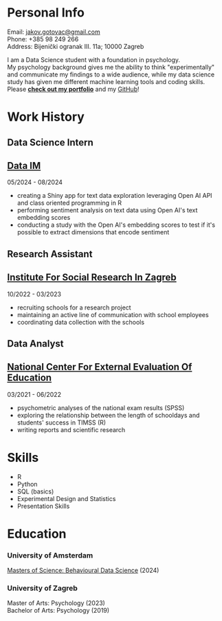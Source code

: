 # Personal Info  
Email: jakov.gotovac@gmail.com  
Phone: +385 98 249 266  
Address: Bijenički ogranak III. 11a; 10000 Zagreb
  
I am a Data Science student with a foundation in psychology.  
My psychology background gives me the ability to think "experimentally" and communicate my findings to a wide audience, while my data science study has given me different machine learning tools and coding skills.  
Please [**check out my portfolio**](https://jakovgotovacborcic.github.io/Internship_Portfolio/) and my [GitHub](https://github.com/JakovGotovacBorcic?tab=repositories)!  
   
# Work History

## Data Science Intern  
## [Data IM](https://www.dataim.nl/)  
05/2024 - 08/2024  
- creating a Shiny app for text data exploration leveraging Open AI API and class oriented programming in R
- performing sentiment analysis on text data using Open AI's text embedding scores
- conducting a study with the Open AI's embedding scores to test if it's possible to extract dimensions that encode sentiment

## Research Assistant
## [Institute For Social Research In Zagreb](https://www.idi.hr/en/home)
10/2022 - 03/2023
- recruiting schools for a research project
- maintaining an active line of communication with school employees
- coordinating data collection with the schools  

## Data Analyst
## [National Center For External Evaluation Of Education](https://www.ncvvo.hr/)  
03/2021 - 06/2022  
- psychometric analyses of the national exam results (SPSS)
- exploring the relationship between the length of schooldays and students' success in TIMSS (R)
- writing reports and scientific research

# Skills
- R
- Python
- SQL (basics)
- Experimental Design and Statistics
- Presentation Skills
  
# Education   
### University of Amsterdam  
[Masters of Science: Behavioural Data Science](https://www.uva.nl/shared-content/programmas/en/masters/psychology-behavioural-data-science/behavioural-data-science.html) (2024)

### University of Zagreb
Master of Arts: Psychology (2023)  
Bachelor of Arts: Psychology (2019)  
